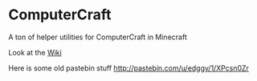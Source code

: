 # ComputerCraft

A ton of helper utilities for ComputerCraft in Minecraft

Look at the [Wiki](https://github.com/edggy/ComputerCraft/wiki)

Here is some old pastebin stuff http://pastebin.com/u/edggy/1/XPcsn0Zr
